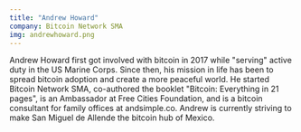 ```yaml
---
title: "Andrew Howard"
company: Bitcoin Network SMA
img: andrewhoward.png
---
```


Andrew Howard first got involved with bitcoin in 2017 while "serving" active duty in the US Marine Corps. Since then, his mission in life has been to spread bitcoin adoption and create a more peaceful world. He started Bitcoin Network SMA, co-authored the booklet "Bitcoin: Everything in 21 pages", is an Ambassador at Free Cities Foundation, and is a bitcoin consultant for family offices at andsimple.co. Andrew is currently striving to make San Miguel de Allende the bitcoin hub of Mexico. 
